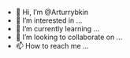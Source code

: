 - 👋 Hi, I’m @Arturrybkin
- 👀 I’m interested in ...
- 🌱 I’m currently learning ...
- 💞️ I’m looking to collaborate on ...
- 📫 How to reach me ...

<!---
Arturrybkin/Arturrybkin is a ✨ special ✨ repository because its `README.md` (this file) appears on your GitHub profile.
You can click the Preview link to take a look at your changes.
--->
